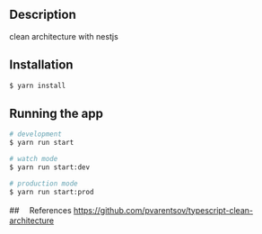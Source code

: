 ## Description

clean architecture with nestjs

## Installation

```bash
$ yarn install
```

## Running the app

```bash
# development
$ yarn run start

# watch mode
$ yarn run start:dev

# production mode
$ yarn run start:prod
```

##　 References
https://github.com/pvarentsov/typescript-clean-architecture

